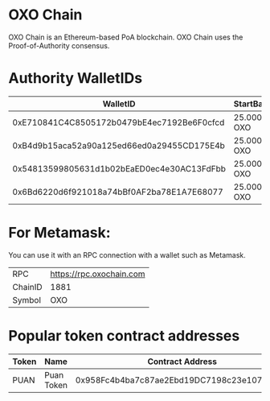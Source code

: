 # OXO Chain

OXO Chain is an Ethereum-based PoA blockchain. 
OXO Chain uses the Proof-of-Authority consensus.

# Authority WalletIDs

|WalletID |StartBalance  |
|--|--|
| 0xE710841C4C8505172b0479bE4ec7192Be6F0cfcd|  25.000.000 OXO|
| 0xB4d9b15aca52a90a125ed66ed0a29455CD175E4b|  25.000.000 OXO|
| 0x54813599805631d1b02bEaED0ec4e30AC13FdFbb|  25.000.000 OXO|
| 0x6Bd6220d6f921018a74bBf0AF2ba78E1A7E68077|  25.000.000 OXO|


# For Metamask:

You can use it with an RPC connection with a wallet such as Metamask. 

| |  |
|--|--|
| RPC|  https://rpc.oxochain.com|
| ChainID |  1881|
| Symbol|  OXO|


# Popular token contract addresses

|Token|Name|Contract Address  |Total Supply|*
|--|--|--|--|--|
|PUAN|Puan Token|0x958Fc4b4ba7c87ae2Ebd19DC7198c23e107B9D10|1.000.000.000|Mintable/Burnable|

